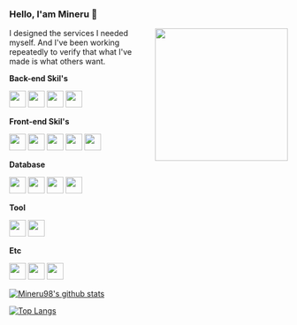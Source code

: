 ### Hello, I'am Mineru 👋

<img height="240" src="https://i.ibb.co/kKk0qHv/24331715-555796671427385-9166264283376386048-n.jpg" align="right" />

I designed the services I needed myself. And I've been working repeatedly to verify that what I've made is what others want.

**Back-end Skil's**

<code><img height="30" src="https://simpleicons.org/icons/node-dot-js.svg"></code>
<code><img height="30" src="https://simpleicons.org/icons/typescript.svg"></code>
<code><img height="30" src="https://simpleicons.org/icons/go.svg"></code>
<code><img height="30" src="https://simpleicons.org/icons/nestjs.svg"></code>

**Front-end Skil's**

<code><img height="30" src="https://simpleicons.org/icons/react.svg"></code>
<code><img height="30" src="https://simpleicons.org/icons/next-dot-js.svg"></code>
<code><img height="30" src="https://simpleicons.org/icons/html5.svg"></code>
<code><img height="30" src="https://simpleicons.org/icons/css3.svg"></code>
<code><img height="30" src="https://simpleicons.org/icons/expo.svg"></code>

**Database**

<code><img height="30" src="https://simpleicons.org/icons/mysql.svg"></code>
<code><img height="30" src="https://simpleicons.org/icons/mongodb.svg"></code>
<code><img height="30" src="https://simpleicons.org/icons/redis.svg"></code>
<code><img height="30" src="https://simpleicons.org/icons/elasticsearch.svg"></code>

**Tool**

<code><img height="30" src="https://simpleicons.org/icons/docker.svg"></code>
<code><img height="30" src="https://simpleicons.org/icons/kubernetes.svg"></code>

**Etc**

<code><img height="30" src="https://simpleicons.org/icons/graphql.svg"></code>
<code><img height="30" src="https://simpleicons.org/icons/apollographql.svg"></code>
<code><img height="30" src="https://simpleicons.org/icons/socket-dot-io.svg"></code>

[![Mineru98's github stats](https://github-readme-stats.vercel.app/api?username=Mineru98&count_private=true&show_icons=true&hide=contribs,issues&theme=dracula)](https://github.com/anuraghazra/github-readme-stats)

[![Top Langs](https://github-readme-stats.vercel.app/api/top-langs/?username=Mineru98&layout=compact&count_private=true)](https://github.com/anuraghazra/github-readme-stats)
